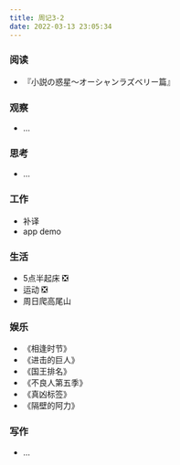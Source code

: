 ```yaml
---
title: 周记3-2
date: 2022-03-13 23:05:34
---
```

### 阅读

- 『小説の惑星〜オーシャンラズベリー篇』

### 观察

- ...

### 思考

- ...

### 工作

- 补译
- app demo

### 生活

- 5点半起床 ❎
- 运动 ❎
- 周日爬高尾山

### 娱乐

- 《相逢时节》
- 《进击的巨人》
- 《国王排名》
- 《不良人第五季》
- 《真凶标签》
- 《隔壁的阿力》

### 写作

- ...